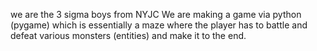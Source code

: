 we are the 3 sigma boys from NYJC
We are making a game via python (pygame) which is essentially a maze where the player has to battle and defeat various monsters (entities) and make it to the end.
